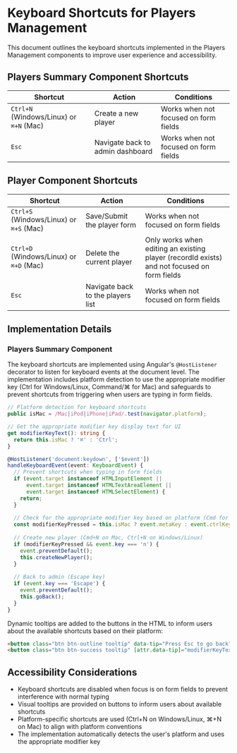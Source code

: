 # Keyboard Shortcuts for Players Management

This document outlines the keyboard shortcuts implemented in the Players Management components to improve user experience and accessibility.

## Players Summary Component Shortcuts

| Shortcut | Action | Conditions |
|----------|--------|------------|
| `Ctrl+N` (Windows/Linux) or `⌘+N` (Mac) | Create a new player | Works when not focused on form fields |
| `Esc` | Navigate back to admin dashboard | Works when not focused on form fields |

## Player Component Shortcuts

| Shortcut | Action | Conditions |
|----------|--------|------------|
| `Ctrl+S` (Windows/Linux) or `⌘+S` (Mac) | Save/Submit the player form | Works when not focused on form fields |
| `Ctrl+D` (Windows/Linux) or `⌘+D` (Mac) | Delete the current player | Only works when editing an existing player (recordId exists) and not focused on form fields |
| `Esc` | Navigate back to the players list | Works when not focused on form fields |

## Implementation Details

### Players Summary Component

The keyboard shortcuts are implemented using Angular's `@HostListener` decorator to listen for keyboard events at the document level. The implementation includes platform detection to use the appropriate modifier key (Ctrl for Windows/Linux, Command/⌘ for Mac) and safeguards to prevent shortcuts from triggering when users are typing in form fields.

```typescript
// Platform detection for keyboard shortcuts
public isMac = /Mac|iPod|iPhone|iPad/.test(navigator.platform);

// Get the appropriate modifier key display text for UI
get modifierKeyText(): string {
  return this.isMac ? '⌘' : 'Ctrl';
}

@HostListener('document:keydown', ['$event'])
handleKeyboardEvent(event: KeyboardEvent) {
  // Prevent shortcuts when typing in form fields
  if (event.target instanceof HTMLInputElement ||
      event.target instanceof HTMLTextAreaElement ||
      event.target instanceof HTMLSelectElement) {
    return;
  }
  
  // Check for the appropriate modifier key based on platform (Cmd for Mac, Ctrl for others)
  const modifierKeyPressed = this.isMac ? event.metaKey : event.ctrlKey;
  
  // Create new player (Cmd+N on Mac, Ctrl+N on Windows/Linux)
  if (modifierKeyPressed && event.key === 'n') {
    event.preventDefault();
    this.createNewPlayer();
  }
  
  // Back to admin (Escape key)
  if (event.key === 'Escape') {
    event.preventDefault();
    this.goBack();
  }
}
```

Dynamic tooltips are added to the buttons in the HTML to inform users about the available shortcuts based on their platform:

```html
<button class="btn btn-outline tooltip" data-tip="Press Esc to go back" routerLink="/admin" (click)="goBack()">Back</button>
<button class="btn btn-success tooltip" [attr.data-tip]="modifierKeyText + '+N to create new player'" routerLink="new" (click)="createNewPlayer()">Create New Player</button>
```

## Accessibility Considerations

- Keyboard shortcuts are disabled when focus is on form fields to prevent interference with normal typing
- Visual tooltips are provided on buttons to inform users about available shortcuts
- Platform-specific shortcuts are used (Ctrl+N on Windows/Linux, ⌘+N on Mac) to align with platform conventions
- The implementation automatically detects the user's platform and uses the appropriate modifier key
